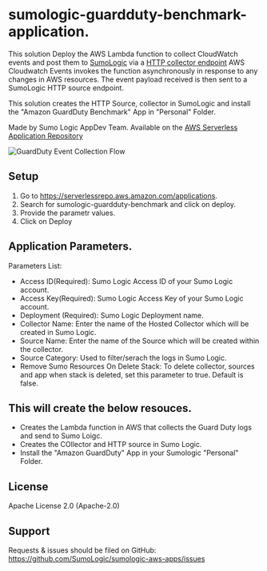 # sumologic-guardduty-benchmark-application.

This solution Deploy the AWS Lambda function to collect CloudWatch events and post them to [SumoLogic](http://www.sumologic.com) via a [HTTP collector endpoint](http://help.sumologic.com/Send_Data/Sources/02Sources_for_Hosted_Collectors/HTTP_Source)
AWS Cloudwatch Events invokes the function asynchronously in response to any changes in AWS resources. The event payload received is then sent to a SumoLogic HTTP source endpoint.

This solution creates the HTTP Source, collector in SumoLogic and install the "Amazon GuardDuty Benchmark" App in "Personal" Folder. 

Made by Sumo Logic AppDev Team. Available on the [AWS Serverless Application Repository](https://aws.amazon.com/serverless)

![GuardDuty Event Collection Flow](https://s3.amazonaws.com/appdev-cloudformation-templates/sumologic-guardduty-evetns-processor.png)

## Setup
1. Go to https://serverlessrepo.aws.amazon.com/applications.
2. Search for sumologic-guardduty-benchmark and click on deploy.
4. Provide the parametr values.
5. Click on Deploy

## Application Parameters.
Parameters List:

- Access ID(Required): Sumo Logic Access ID of your Sumo Logic account.
- Access Key(Required): Sumo Logic Access Key of your Sumo Logic account.
- Deployment (Required): Sumo Logic Deployment name.
- Collector Name: Enter the name of the Hosted Collector which will be created in Sumo Logic.
- Source Name: Enter the name of the Source which will be created within the collector.
- Source Category: Used to filter/serach the logs in Sumo Logic. 
- Remove Sumo Resources On Delete Stack: To delete collector, sources and app when stack is deleted, set this parameter to true. Default is false.

## This will create the below resouces.
- Creates the Lambda function in AWS that collects the Guard Duty logs and send to Sumo Loigc.
- Creates the COllector and HTTP source in Sumo Logic.
- Install the "Amazon GuardDuty" App in your Sumologic "Personal" Folder.
## License

Apache License 2.0 (Apache-2.0)


## Support
Requests & issues should be filed on GitHub: https://github.com/SumoLogic/sumologic-aws-apps/issues





